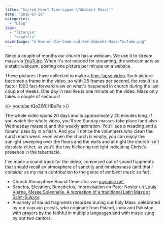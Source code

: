 ```yaml
---
title: "Sacred Heart Time-Lapse \"Ambient Mass\""
date: "2018-07-26"
categories: 
  - "blog"
tags: 
  - "liturgie"
  - "traditie"
coverImage: "5-Kom-en-Zie-Come-and-See-Ambient-Mass-YouTube.png"
---
```


Since a couple of months our church has a webcam. We use it to stream mass via [YouTube](https://www.youtube.com/channel/UCHEqX9lP-1Ro2zHy0kIdWwA?view_as=subscriber). When it's not needed for streaming, the webcam acts as a static webcam, posting one picture per minute on a website.  

These pictures I have collected to make a [time-lapse video](https://www.youtube.com/watch?v=tQoZW0HBuPs). Each picture becomes a frame in the video, so with 25 frames per second, the result is a factor 1500 fast-forward view on what's happened in church during the last couple of weeks. One day in real live is one minute on the video. Mass only takes a couple of seconds!  

{{< youtube tQoZW0HBuPs >}}

The whole video spans 20 days and is approximately 20 minutes long. If you watch the whole video, you'll see Sunday masses take place (and also Wednesday masses) and the weekly adoration. You'll see a weading and a funeral pass by in a flash. And you'll notice the volunteers who clean the curch each week. Even when the church is empty, you can enjoy the sunlight sweeping over the floors and the walls and at night the church isn't desolate either, as you'll the tiny flickering red light indicating Christ's presence in the tabernacle.  

I've made a sound track for the video, composed out of sound fragments that should recall an atmosphere of sanctity and timelessness (and that I consider as my main contribution to the genre of _ambient music_ so far):

- Church Atmosphere Sound Generator van [mynoise.net](https://mynoise.net/NoiseMachines/churchAtmosphereSoundGenerator.php)
- Sanctus, Elevation, Benedictus, Improvisation en Pater Noster uit [Louis Vierne, Messe Solennelle, A recreation of a traditional Latin Mass at Saint-Sulpice](https://pipe-organ-recordings.com/product/vierne-mass-saint-sulpice-paris-daniel-roth/)
- A variety of sound fragments recorded during our holy Mass, celebrated by our capucin priests, who originate from Poland, India and Pakistan, with prayers by the faithful in multiple languages and with music sung by our two cantors.
